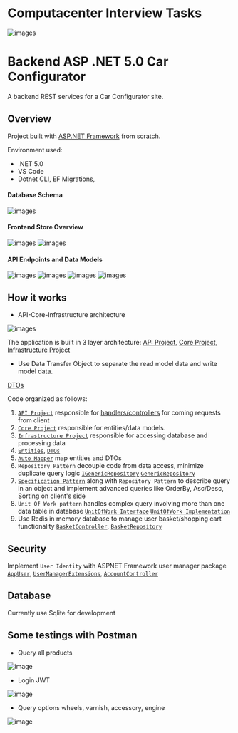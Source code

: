 # Computacenter Interview Tasks
![images](https://github.com/gothinkster/aspnetcore-realworld-example-app/blob/master/logo.png)

# Backend ASP .NET 5.0 Car Configurator

A backend REST services for a Car Configurator site.

## Overview

Project built with [ASP.NET Framework](https://dotnet.microsoft.com/apps/aspnet) from scratch.

Environment used:

* .NET 5.0
* VS Code
* Dotnet CLI, EF Migrations,


#### Database Schema

![images](https://github.com/namphuong2217/Backend-DotNet-ECommerce/blob/main/Documentation/Car%20Configurator%20Final.png)

#### Frontend Store Overview

![images](https://github.com/namphuong2217/Backend-DotNet-ECommerce/blob/main/Documentation/Store1.png)
![images](https://github.com/namphuong2217/Backend-DotNet-ECommerce/blob/main/Documentation/Store2.png)

#### API Endpoints and Data Models

![images](https://github.com/namphuong2217/Backend-DotNet-ECommerce/blob/main/Documentation/Swagger1.png)
![images](https://github.com/namphuong2217/Backend-DotNet-ECommerce/blob/main/Documentation/Swagger2.png)
![images](https://github.com/namphuong2217/Backend-DotNet-ECommerce/blob/main/Documentation/Swagger3.png)
![images](https://github.com/namphuong2217/Backend-DotNet-ECommerce/blob/main/Documentation/Swagger4.png)


## How it works

* API-Core-Infrastructure architecture

![images](https://github.com/namphuong2217/Backend-DotNet-ECommerce/blob/main/Documentation/ApplicationArchitecture1.png)

The application is built in 3 layer architecture: [API Project](https://github.com/namphuong2217/Backend-DotNet-ECommerce/tree/main/API), [Core Project](https://github.com/namphuong2217/Backend-DotNet-ECommerce/tree/main/Core), [Infrastructure Project](https://github.com/namphuong2217/Backend-DotNet-ECommerce/tree/main/Infrastructure)

* Use Data Transfer Object to separate the read model data and write model data.

[DTOs](https://github.com/namphuong2217/Backend-DotNet-ECommerce/tree/main/API/Dtos)

Code organized as follows:

1. [``API Project``](https://github.com/namphuong2217/Backend-DotNet-ECommerce/tree/main/API) responsible for [handlers/controllers](https://github.com/namphuong2217/Backend-DotNet-ECommerce/tree/main/API/Controllers) for coming requests from client
2. [``Core Project``](https://github.com/namphuong2217/Backend-DotNet-ECommerce/tree/main/Core) responsible for entities/data models.
3. [``Infrastructure Project``](https://github.com/namphuong2217/Backend-DotNet-ECommerce/tree/main/Infrastructure) responsible for accessing database and processing data
4. [``Entities``](https://github.com/namphuong2217/Backend-DotNet-ECommerce/tree/main/Core/Entities), [``DTOs``](https://github.com/namphuong2217/Backend-DotNet-ECommerce/tree/main/API/Dtos)
5. [``Auto Mapper``](https://github.com/namphuong2217/Backend-DotNet-ECommerce/blob/main/API/Helpers/MappingProfiles.cs) map entities and DTOs
6. ``Repository Pattern`` decouple code from data access, minimize duplicate query logic 
[``IGenericRepository``](https://github.com/namphuong2217/Backend-DotNet-ECommerce/blob/main/Core/Interfaces/IGenericRepository.cs)
[``GenericRepository``](https://github.com/namphuong2217/Backend-DotNet-ECommerce/blob/main/Infrastructure/Data/GenericRepository.cs)
6. [``Specification Pattern``](https://github.com/namphuong2217/Backend-DotNet-ECommerce/tree/main/Core/Specifications) along with ``Repository Pattern`` to describe query in an object and implement advanced queries like OrderBy, Asc/Desc, Sorting on client's side
7. ``Unit Of Work pattern`` handles complex query involving more than one data table in database
[``UnitOfWork Interface``](https://github.com/namphuong2217/Backend-DotNet-ECommerce/blob/main/Core/Interfaces/IUnitOfWork.cs)
[``UnitOfWork Implementation``](https://github.com/namphuong2217/Backend-DotNet-ECommerce/blob/main/Infrastructure/Data/UnitOfWork.cs)
8. Use Redis in memory database to manage user basket/shopping cart functionality [``BasketController``](https://github.com/namphuong2217/Backend-DotNet-ECommerce/blob/main/API/Controllers/BasketController.cs), [``BasketRepository``](https://github.com/namphuong2217/Backend-DotNet-ECommerce/blob/main/Infrastructure/Data/BasketRepository.cs)

## Security

Implement ``User Identity`` with ASPNET Framework user manager package [``AppUser``](https://github.com/namphuong2217/Backend-DotNet-ECommerce/tree/main/Core/Entities/Identity), [``UserManagerExtensions``](https://github.com/namphuong2217/Backend-DotNet-ECommerce/blob/main/API/Extensions/UserManagerExtensions.cs), [``AccountController``](https://github.com/namphuong2217/Backend-DotNet-ECommerce/blob/main/API/Controllers/AccountController.cs)


## Database

Currently use Sqlite for development

## Some testings with Postman

* Query all products

![image](https://github.com/namphuong2217/Computacenter-Interview-Task/blob/main/Documentation/PostmanProducts.png)

* Login JWT

![image](https://github.com/namphuong2217/Computacenter-Interview-Task/blob/main/Documentation/PostmanToken.png)

* Query options wheels, varnish, accessory, engine 

![image](https://github.com/namphuong2217/Computacenter-Interview-Task/blob/main/Documentation/PostmanTypes.png)




